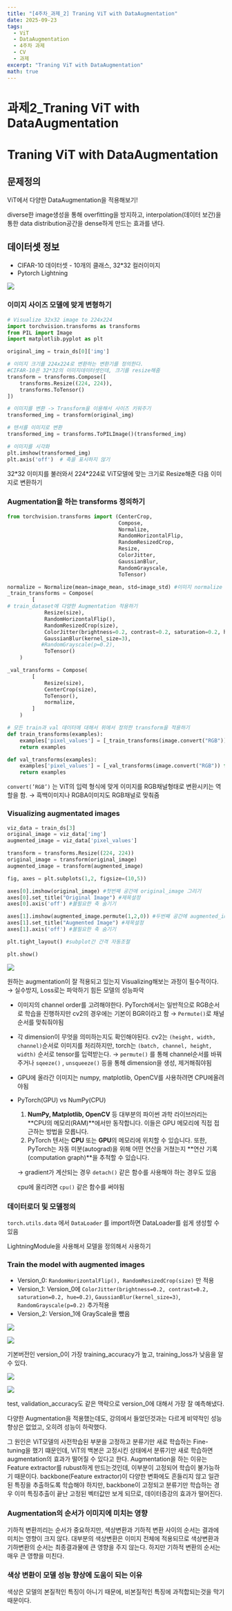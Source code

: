 ```yaml
---
title: "[4주차_과제_2] Traning ViT with DataAugmentation"
date: 2025-09-23
tags:
  - ViT
  - DataAugmentation
  - 4주차 과제
  - CV
  - 과제
excerpt: "Traning ViT with DataAugmentation"
math: true
---
```


# 과제2_Traning ViT with DataAugmentation

# Traning ViT with DataAugmentation

## 문제정의

ViT에서 다양한 DataAugmentation을 적용해보기!

diverse한 image생성을 통해 overfitting을 방지하고, interpolation(데이터 보간)을 통한 data distribution공간을 dense하게 만드는 효과를 낸다.

## 데이터셋 정보

- CIFAR-10 데이터셋 - 10개의 클래스, 32*32 컬러이미지
- Pytorch Lightning

![](/assets/images/2025-09-23-11-44-20.png)

### 이미지 사이즈 모델에 맞게 변형하기

```python
# Visualize 32x32 image to 224x224
import torchvision.transforms as transforms
from PIL import Image
import matplotlib.pyplot as plt

original_img = train_ds[0]['img']

# 이미지 크기를 224x224로 변환하는 변환기를 정의한다.
#CIFAR-10은 32*32의 이미지데이터셋인데, 크기를 resize해줌
transform = transforms.Compose([
    transforms.Resize((224, 224)),
    transforms.ToTensor()
])

# 이미지를 변환 -> Transform을 이용해서 사이즈 키워주기
transformed_img = transform(original_img)

# 텐서를 이미지로 변환
transformed_img = transforms.ToPILImage()(transformed_img)

# 이미지를 시각화
plt.imshow(transformed_img)
plt.axis('off')  # 축을 표시하지 않기
```

32\*32 이미지를 불러와서 224\*224로 ViT모델에 맞는 크기로 Resize해준 다음 이미지로 변환하기

### Augmentation을 하는 transforms 정의하기

```python
from torchvision.transforms import (CenterCrop,
                                    Compose,
                                    Normalize,
                                    RandomHorizontalFlip,
                                    RandomResizedCrop,
                                    Resize,
                                    ColorJitter,
                                    GaussianBlur,
                                    RandomGrayscale,
                                    ToTensor)

normalize = Normalize(mean=image_mean, std=image_std) #이미지 normalize
_train_transforms = Compose(
        [
# train_dataset에 다양한 Augmentation 적용하기
            Resize(size),
            RandomHorizontalFlip(),
            RandomResizedCrop(size),
            ColorJitter(brightness=0.2, contrast=0.2, saturation=0.2, hue=0.2),
            GaussianBlur(kernel_size=3),
           #RandomGrayscale(p=0.2),
            ToTensor()         
    )

_val_transforms = Compose(
        [
            Resize(size),
            CenterCrop(size),
            ToTensor(),
            normalize,
        ]
    )

# 모든 train과 val 데이터에 대해서 위에서 정의한 transform을 적용하기
def train_transforms(examples):
    examples['pixel_values'] = [_train_transforms(image.convert("RGB")) for image in examples['img']]
    return examples

def val_transforms(examples):
    examples['pixel_values'] = [_val_transforms(image.convert("RGB")) for image in examples['img']]
    return examples
```

`convert(’RGB’)` 는 ViT의 입력 형식에 맞게 이미지를 RGB채널형태로 변환시키는 역할을 함. → 흑백이미지나 RGBA이미지도 RGB채널로 맞춰줌

### Visualizing augmentated images

```python
viz_data = train_ds[3]
original_image = viz_data['img']
augmented_image = viz_data['pixel_values']

transform = transforms.Resize((224, 224))
original_image = transform(original_image)
augmented_image = transform(augmented_image)

fig, axes = plt.subplots(1,2, figsize=(10,5))

axes[0].imshow(original_image) #첫번째 공간에 original_image 그리기
axes[0].set_title("Original Image") #제목설정
axes[0].axis('off') #불필요한 축 숨기기

axes[1].imshow(augmented_image.permute(1,2,0)) #두번째 공간에 augmented_image 그리기
axes[1].set_title("Augmented Image") #제목설정
axes[1].axis('off') #불필요한 축 숨기기

plt.tight_layout() #subplot간 간격 자동조절

plt.show()
```

![](/assets/images/2025-09-23-11-42-57.png)

원하는 augmentation이 잘 적용되고 있는지 Visualizing해보는 과정이 필수적이다. → 실수방지, Loss로는 파악하기 힘든 모델의 성능파악

- 이미지의 channel order를 고려해야한다. PyTorch에서는 일반적으로 RGB순서로 학습을 진행하지만 cv2의 경우에는 기본이 BGR이라고 함 → `Permute()`로 채널 순서를 맞춰줘야됨
- 각 dimension이 무엇을 의미하는지도 확인해야된다. cv2는 `(height, width, channel)`순서로 이미지를 처리하지만, torch는 `(batch, channel, height, width)` 순서로 tensor를 입력받는다. → `permute()` 를 통해 channel순서를 바꿔주거나 `sqeeze()` , `unsqueeze()` 등을 통해 dimension을 생성, 제거해줘야됨
- GPU에 올라간 이미지는 numpy, matplotlib, OpenCV를 사용하려면 CPU에올려야됨
- PyTorch(GPU) vs NumPy(CPU)
    1. **NumPy, Matplotlib, OpenCV** 등 대부분의 파이썬 과학 라이브러리는 **CPU의 메모리(RAM)**에서만 동작합니다. 이들은 GPU 메모리에 직접 접근하는 방법을 모릅니다.
    2. PyTorch 텐서는 **CPU** 또는 **GPU**의 메모리에 위치할 수 있습니다. 또한, PyTorch는 자동 미분(autograd)을 위해 어떤 연산을 거쳤는지 **연산 기록(computation graph)**을 추적할 수 있습니다.
    
    → gradient가 계산되는 경우 `detach()` 같은 함수를 사용해야 하는 경우도 있음
    
    cpu에 올리려면 `cpu()` 같은 함수를 써야됨
    

### 데이터로더 및 모델정의

`torch.utils.data` 에서 `DataLoader` 를 import하면 DataLoader를 쉽게 생성할 수 있음

LightningModule을 사용해서 모델을 정의해서 사용하기

### **Train the model with augmented images**

- Version_0: `RandomHorizontalFlip(), RandomResizedCrop(size)` 만 적용
- Version_1: Version_0에 `ColorJitter(brightness=0.2, contrast=0.2, saturation=0.2, hue=0.2)`, `GaussianBlur(kernel_size=3)`, `RandomGrayscale(p=0.2)` 추가적용
- Version_2: Version_1에 GrayScale을 뺐음

![](/assets/images/2025-09-23-11-43-35.png)

![](/assets/images/2025-09-23-11-43-42.png)

기본버전인 version_0이 가장 training_accuracy가 높고, training_loss가 낮음을 알 수 있다.

![](/assets/images/2025-09-23-11-43-51.png)

![](/assets/images/2025-09-23-11-43-57.png)

test, validation_accuracy도 같은 맥락으로 version_0에 대해서 가장 잘 예측해냈다.

다양한 Augmentation을 적용했는데도, 강의에서 들었던것과는 다르게 비약적인 성능향상은 없었고, 오히려 성능이 하락했다.

그 원인은 ViT모델의 사전학습된 부분을 고정하고 분류기만 새로 학습하는 Fine-tuning을 했기 떄문인데, ViT의 백본은 고정시킨 상태에서 분류기만 새로 학습하면 augmentation의 효과가 떨어질 수 있다고 한다. Augmentation을 하는 이유는 Feature extractor를 rubust하게 만드는것인데, 이부분이 고정되어 학습이 불가능하기 때문이다. backbone(Feature extractor)이 다양한 변화에도 흔들리지 않고 일관된 특징을 추출하도록 학습해야 하지만, backbone이 고정되고 분류기만 학습하는 경우 이미 특징추출이 끝난 고정된 벡터값만 보게 되므로, 데이터증강의 효과가 떨어진다.

### Augmentation의 순서가 이미지에 미치는 영향

기하적 변환끼리는 순서가 중요하지만, 색상변환과 기하적 변환 사이의 순서는 결과에 미치는 영향이 크지 않다. 대부분의 색상변환은 이미지 전체에 적용되므로 색상변환과 기하변환의 순서는 최종결과물에 큰 영향을 주지 않는다. 하지만 기하적 변환의 순서는 매우 큰 영향을 미친다.

### 색상 변환이 모델 성능 향상에 도움이 되는 이유

 색상은 모델의 본질적인 특징이 아니기 때문에, 비본질적인 특징에 과적합되는것을 막기 때문이다.